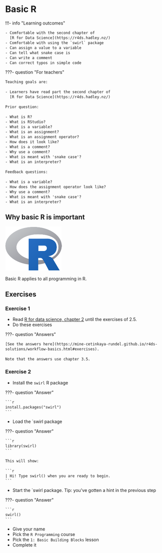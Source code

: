 # Basic R

!!!- info "Learning outcomes"

    - Comfortable with the second chapter of
      [R for Data Science](https://r4ds.hadley.nz/)
    - Comfortable with using the `swirl` package
    - Can assign a value to a variable
    - Can tell what snake case is
    - Can write a comment
    - Can correct typos in simple code

???- question "For teachers"

    Teaching goals are:

    - Learners have read part the second chapter of
      [R for Data Science](https://r4ds.hadley.nz/)

    Prior question:

    - What is R?
    - What is RStudio?
    - What is a variable?
    - What is an assignment?
    - What is an assignment operator?
    - How does it look like?
    - What is a comment?
    - Why use a comment?
    - What is meant with 'snake case'?
    - What is an interpreter?

    Feedback questions:

    - What is a variable?
    - How does the assignment operator look like?
    - Why use a comment?
    - What is meant with 'snake case'?
    - What is an interpreter?

## Why basic R is important

![The R logo](../logo/r_logo_25.png)

Basic R applies to all programming in R.

## Exercises

### Exercise 1

- Read [R for data science, chapter 2](https://r4ds.hadley.nz/workflow-basics.html)
  until the exercises of 2.5.
- Do these exercises

???- question "Answers"

    [See the answers here](https://mine-cetinkaya-rundel.github.io/r4ds-solutions/workflow-basics.html#exercises).

    Note that the answers use chapter 3.5.


### Exercise 2

- Install the `swirl` R package

???- question "Answer"

    ```r
    install.packages("swirl")
    ```

- Load the `swirl package

???- question "Answer"

    ```r
    library(swirl)
    ```

    This will show:

    ```r
    | Hi! Type swirl() when you are ready to begin.
    ```

- Start the `swirl package. Tip: you've gotten
  a hint in the previous step

???- question "Answer"

    ```r
    swirl()
    ```

- Give your name
- Pick the `R Programming` course
- Pick the `1: Basic Building Blocks` lesson
- Complete it


